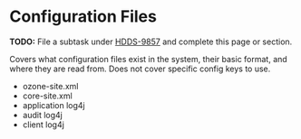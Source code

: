 # Configuration Files

**TODO:** File a subtask under [HDDS-9857](https://issues.apache.org/jira/browse/HDDS-9857) and complete this page or section.

Covers what configuration files exist in the system, their basic format, and where they are read from. Does not cover specific config keys to use.
- ozone-site.xml
- core-site.xml
- application log4j
- audit log4j
- client log4j


